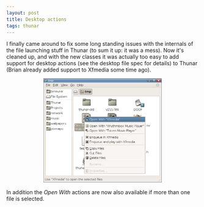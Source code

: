```yaml
---
layout: post
title: Desktop actions
tags: thunar
---
```


I finally came around to fix some long standing issues with the internals of the file launching stuff in Thunar (to sum it up: it was a mess). Now it's cleaned up, and with the new classes it was actually too easy to add support for desktop actions (see the desktop file spec for details) to Thunar (Brian already added support to Xfmedia some time ago).

<center><a href="/images/2006/desktop-actions.png"><img src="/images/2006/desktop-actions.png" width="310" /></a></center>

In addition the <i>Open With</i> actions are now also available if more than one file is selected.

